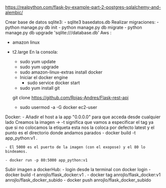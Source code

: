 https://realpython.com/flask-by-example-part-2-postgres-sqlalchemy-and-alembic/


Crear base de datos sqlite3:
    - sqlite3 basedatos.db
Realizar migraciones:
    - python manage.py db init
    - python manage.py db migrate
    - python manage.py db upgrade
'sqlite:///database.db'
Aws : 
 - amazon linux
 - t2.large
 En la consola:
    - sudo yum update
    - sudo yum upgrade
    - sudo amazon-linux-extras install docker
    - Iniciar el docker engine
        - sudo service docker start
    - sudo yum install git 

    git clone https://github.com/Rojas-Andres/Flask-rest-api
    
    - sudo usermod -a -G docker ec2-user
   
Docker:
    - Añadir el host a la app "0.0.0.0" para que acceda desde cualquier lado
    Creamos la imagen -> -t significa que vamos a especificar el tag ya que si no colocamos la etiqueta esta nos la coloca por defecto latest y el punto es el directorio donde andamos parados
    - docker build -t app_python:v1 .
    
    - El 5000 es el puerto de la imagen (con el exopose) y el 80 lo bindeamos.
    
    - docker run -p 80:5000 app_python:v1

Subir imagen a dockerHub:
    - login desde la terminal con docker login
    - docker build -t anrojlo/flask_docker:v1 .
    - docker tag anrojlo/flask_docker:v1 anrojlo/flask_docker_subido
    - docker push anrojlo/flask_docker_subido